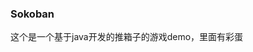### Sokoban

这个是一个基于java开发的推箱子的游戏demo，里面有彩蛋

[](https://github.com/MrRice1202/Sokoban/blob/master/doc/2018-05-10_161833.png)
[](https://github.com/MrRice1202/Sokoban/blob/master/doc/2018-05-10_161943.png)
